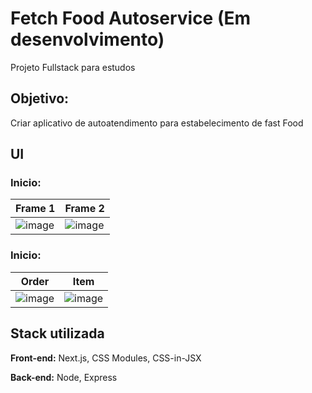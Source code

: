 
# Fetch Food Autoservice (Em desenvolvimento)

Projeto Fullstack para estudos



## Objetivo:
Criar aplicativo de autoatendimento para estabelecimento de fast Food

## UI 

### Inicio:
| Frame 1  | Frame  2 |
|----------|----------|
| ![image](https://user-images.githubusercontent.com/87572712/224563079-8a242653-4dc2-4ba8-b163-591434207b22.png)|  ![image](https://user-images.githubusercontent.com/87572712/224563088-1ba79e94-8390-410d-b114-620c737b59ee.png) |

### Inicio:
| Order  | Item |
|----------|----------|
| ![image](https://user-images.githubusercontent.com/87572712/224563485-c6e7ef82-ca8f-4924-9d43-b1868ffbdaf4.png) |  ![image](https://user-images.githubusercontent.com/87572712/224563507-3d5d39ff-e667-45b7-9665-b4a7f88013c7.png) | 


## Stack utilizada

**Front-end:** Next.js, CSS Modules, CSS-in-JSX

**Back-end:** Node, Express
